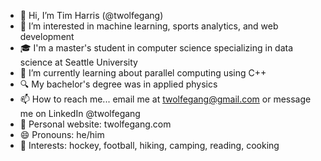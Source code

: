 - 👋 Hi, I’m Tim Harris (@twolfegang)
- 👀 I’m interested in machine learning, sports analytics, and web development
- 🎓 I'm a master's student in computer science specializing in data science at Seattle University
- 🌱 I’m currently learning about parallel computing using C++
- 🔍 My bachelor's degree was in applied physics
- 📫 How to reach me... email me at twolfegang@gmail.com or message me on LinkedIn @twolfegang
- 🔗 Personal website: twolfegang.com
- 😄 Pronouns: he/him
- 🏒 Interests: hockey, football, hiking, camping, reading, cooking
